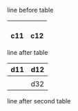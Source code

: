 line before table



| <br>    c11         | <br>    c12         |
| --- | --- |



line after table



| d11 | d12 |
| --- | --- |
|  |  |
|  | d32 |



line after second table